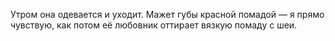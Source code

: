 Утром она одевается и уходит. Мажет губы красной помадой — я прямо чувствую, как потом её любовник оттирает вязкую помаду с шеи.
